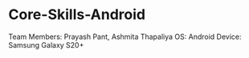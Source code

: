 # Core-Skills-Android
Team Members: Prayash Pant, Ashmita Thapaliya
OS: Android
Device: Samsung Galaxy S20+


